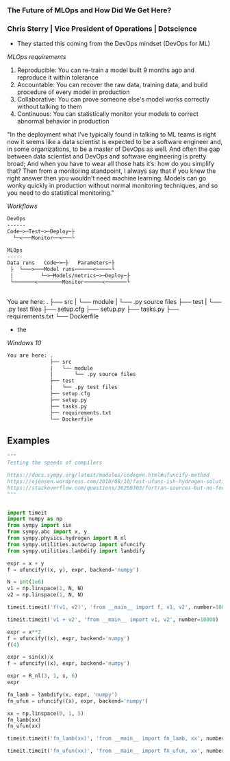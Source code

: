 ### The Future of MLOps and How Did We Get Here?
### Chris Sterry | Vice President of Operations | Dotscience
- They started this coming from the DevOps mindset (DevOps for ML)

*MLOps requirements*
1. Reproducible: You can re-train a model built 9 months ago and reproduce it within tolerance
2. Accountable: You can recover the raw data, training data, and build procedure of every model in production
3. Collaborative: You can prove someone else's model works correctly without talking to them
4. Continuous: You can statistically monitor your models to correct abnormal behavior in production

"In the deployment what I’ve typically found in talking to ML teams is right now it seems like a data scientist is expected to be a software engineer and, in some organizations, to be a master of DevOps as well. And often the gap between data scientist and DevOps and software engineering is pretty broad; And when you have to wear all those hats it’s: how do you simplify that? Then from a monitoring standpoint, I always say that if you knew the right answer then you wouldn't need machine learning. Models can go wonky quickly in production without normal monitoring techniques, and so you need to do statistical monitoring."

*Workflows*
```txt
DevOps
------
Code─>─Test─>─Deploy─├
  └─<───Monitor──<───└

MLOps
-----
Data runs   Code─>─├   Parameters─├
 ├  └───>───Model runs──────<─────└
 |         └─>─Models/metrics─>─Deploy─├
 └───────<────────Monitor──────<───────└
    
```








You are here: .
              ├── src
              |   └── module
              |       └── .py source files
              ├── test
              |   └── .py test files
              ├── setup.cfg
              ├── setup.py
              ├── tasks.py
              ├── requirements.txt
              └── Dockerfile









- the

*Windows 10*

```txt
You are here: .
              ├── src
              |   └── module
              |       └── .py source files
              ├── test
              |   └── .py test files
              ├── setup.cfg
              ├── setup.py
              ├── tasks.py
              ├── requirements.txt
              └── Dockerfile
```

## Examples

```py
"""
Testing the speeds of compilers

https://docs.sympy.org/latest/modules/codegen.html#ufuncify-method
https://ojensen.wordpress.com/2010/08/10/fast-ufunc-ish-hydrogen-solutions/
https://stackoverflow.com/questions/36250303/fortran-sources-but-no-fortran-compiler-found
"""


import timeit
import numpy as np
from sympy import sin
from sympy.abc import x, y
from sympy.physics.hydrogen import R_nl
from sympy.utilities.autowrap import ufuncify
from sympy.utilities.lambdify import lambdify

expr = x + y
f = ufuncify((x, y), expr, backend='numpy')

N = int(1e6)
v1 = np.linspace(1, N, N)
v2 = np.linspace(1, N, N)

timeit.timeit('f(v1, v2)', 'from __main__ import f, v1, v2', number=10000)    

timeit.timeit('v1 + v2', 'from __main__ import v1, v2', number=10000)    

expr = x**2
f = ufuncify((x), expr, backend='numpy')
f(4)

expr = sin(x)/x
f = ufuncify((x), expr, backend='numpy')

expr = R_nl(3, 1, x, 6)
expr

fn_lamb = lambdify(x, expr, 'numpy')
fn_ufun = ufuncify((x), expr, backend='numpy')

xx = np.linspace(0, 1, 5)
fn_lamb(xx)
fn_ufun(xx)

timeit.timeit('fn_lamb(xx)', 'from __main__ import fn_lamb, xx', number=10000)    

timeit.timeit('fn_ufun(xx)', 'from __main__ import fn_ufun, xx', number=10000)    

```
